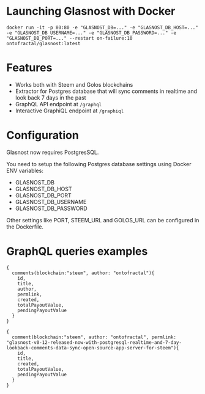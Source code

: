 # Launching Glasnost with Docker

```
docker run -it -p 80:80 -e "GLASNOST_DB=..." -e "GLASNOST_DB_HOST=..." -e "GLASNOST_DB_USERNAME=..." -e "GLASNOST_DB_PASSWORD=..." -e "GLASNOST_DB_PORT=..." --restart on-failure:10 ontofractal/glasnost:latest
```

# Features

* Works both with Steem and Golos blockchains
* Extractor for Postgres database that will sync comments in realtime and look back 7 days in the past  
* GraphQL API endpoint at `/graphql`
* Interactive GraphiQL endpoint at `/graphiql`

# Configuration

Glasnost now requires PostgresSQL.

You need to setup the following Postgres database settings using Docker ENV variables:

* GLASNOST_DB
* GLASNOST_DB_HOST
* GLASNOST_DB_PORT
* GLASNOST_DB_USERNAME
* GLASNOST_DB_PASSWORD

Other settings like PORT, STEEM_URL and GOLOS_URL can be configured in the Dockerfile.

#  GraphQL queries examples

```
{
  comments(blockchain:"steem", author: "ontofractal"){
    id,
    title,
    author,
    permlink,
    created,
    totalPayoutValue,
    pendingPayoutValue
  }
}
```


```
{
  comment(blockchain:"steem", author: "ontofractal", permlink: "glasnost-v0-12-released-now-with-postgresql-realtime-and-7-day-lookback-comments-data-sync-open-source-app-server-for-steem"){
    id,
    title,
    created,
    totalPayoutValue,
    pendingPayoutValue
  }
}
```
